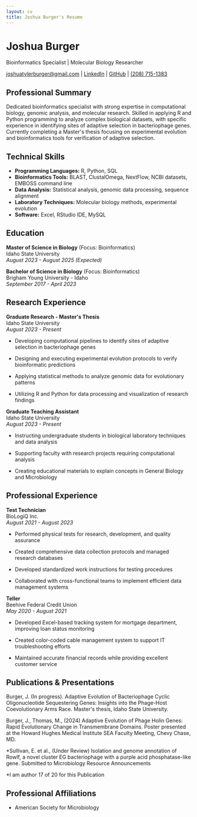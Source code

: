 ```yaml
---
layout: cv
title: Joshua Burger's Resume
---
```

# Joshua Burger 
Bioinformatics Specialist | Molecular Biology Researcher

<div id="web address">
<a href="joshuatylerburger@gmail.com">joshuatylerburger@gmail.com</a>
| <a href="https://www.linkedin.com/in/joshua-burger-31509114a/">LinkedIn</a>
| <a href="https://github.com/jburger99">GitHub</a>
| <a href="(208) 715-1383">(208) 715-1383</a>
</div>

<!-- https://www.monique.tech/the-art-of-markdown -->

## Professional Summary
Dedicated bioinformatics specialist with strong expertise in computational biology, genomic analysis, and molecular research. Skilled in applying R and Python programming to analyze complex biological datasets, with specific experience in identifying sites of adaptive selection in bacteriophage genes. Currently completing a Master's thesis focusing on experimental evolution and bioinformatics tools for verification of adaptive selection.

## Technical Skills
- **Programming Languages:** R, Python, SQL
- **Bioinformatics Tools:** BLAST, ClustalOmega, NextFlow, NCBI datasets, EMBOSS command line 
- **Data Analysis:** Statistical analysis, genomic data processing, sequence alignment
- **Laboratory Techniques:** Molecular biology methods, experimental evolution
- **Software:** Excel, RStudio IDE, MySQL 

## Education
**Master of Science in Biology** (Focus: Bioinformatics)  
Idaho State University  
*August 2023 - August 2025 (Expected)*

**Bachelor of Science in Biology** (Focus: Bioinformatics)   
Brigham Young University - Idaho  
*September 2017 - April 2023*

## Research Experience

**Graduate Research - Master's Thesis**  
Idaho State University  
*August 2023 - Present*

- Developing computational pipelines to identify sites of adaptive selection in bacteriophage genes

- Designing and executing experimental evolution protocols to verify bioinformatic predictions

- Applying statistical methods to analyze genomic data for evolutionary patterns

- Utilizing R and Python for data processing and visualization of research findings

**Graduate Teaching Assistant**  
Idaho State University  
*August 2023 - Present*

- Instructing undergraduate students in biological laboratory techniques and data analysis

- Supporting faculty with research projects requiring computational analysis

- Creating educational materials to explain concepts in General Biology and Microbiology

## Professional Experience

**Test Technician**  
BioLogiQ Inc.  
*August 2021 - August 2023*

- Performed physical tests for research, development, and quality assurance

- Created comprehensive data collection protocols and managed research databases

- Developed standardized work instructions for testing procedures

- Collaborated with cross-functional teams to implement efficient data management systems

**Teller**  
Beehive Federal Credit Union  
*May 2020 - August 2021*

- Developed Excel-based tracking system for mortgage department, improving loan status monitoring

- Created color-coded cable management system to support IT troubleshooting efforts

- Maintained accurate financial records while providing excellent customer service

## Publications & Presentations

Burger, J. (In progress). Adaptive Evolution of Bacteriophage Cyclic Oligonucleotide Sequestering Genes: Insights into the Phage-Host Coevolutionary Arms Race. Master's thesis, Idaho State University.

Burger, J., Thomas, M., (2024) Adaptive Evolution of Phage Holin Genes: Rapid Evolutionary Change in Transmembrane Domains. Poster presented at the Howard Hughes Medical Institute SEA Faculty Meeting, Chevy Chase, MD.

*Sullivan, E. et al., (Under Review) Isolation and genome annotation of Rowlf, a novel cluster EG bacteriophage with a purple acid phosphatase-like gene. Submitted to Microbiology Resource Announcements


*I am author 17 of 20 for this Publication

## Professional Affiliations

- American Society for Microbiology



<!-- ### Footer

Last updated: May 2023-->


